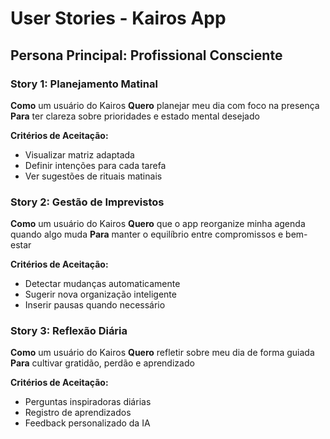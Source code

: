 # User Stories - Kairos App

## Persona Principal: Profissional Consciente

### Story 1: Planejamento Matinal
**Como** um usuário do Kairos
**Quero** planejar meu dia com foco na presença
**Para** ter clareza sobre prioridades e estado mental desejado

**Critérios de Aceitação:**
- Visualizar matriz adaptada
- Definir intenções para cada tarefa
- Ver sugestões de rituais matinais

### Story 2: Gestão de Imprevistos
**Como** um usuário do Kairos
**Quero** que o app reorganize minha agenda quando algo muda
**Para** manter o equilíbrio entre compromissos e bem-estar

**Critérios de Aceitação:**
- Detectar mudanças automaticamente
- Sugerir nova organização inteligente
- Inserir pausas quando necessário

### Story 3: Reflexão Diária
**Como** um usuário do Kairos
**Quero** refletir sobre meu dia de forma guiada
**Para** cultivar gratidão, perdão e aprendizado

**Critérios de Aceitação:**
- Perguntas inspiradoras diárias
- Registro de aprendizados
- Feedback personalizado da IA

